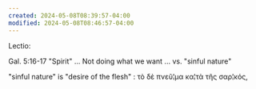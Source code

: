```yaml
---
created: 2024-05-08T08:39:57-04:00
modified: 2024-05-08T08:46:57-04:00
---
```


Lectio:

Gal. 5:16-17  "Spirit"  ... Not doing what we want ... vs. "sinful nature"

"sinful nature" is "desire of the flesh" : τὸ δὲ πνεῦ¦μα κα¦τὰ τῆς σαρ¦κός,

